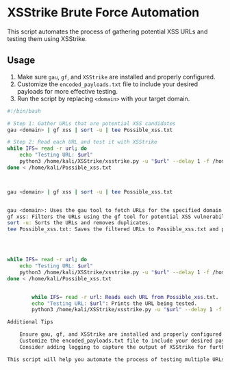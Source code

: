 # XSStrike Brute Force Automation

This script automates the process of gathering potential XSS URLs and testing them using XSStrike.

## Usage

1. Make sure `gau`, `gf`, and `XSStrike` are installed and properly configured.
2. Customize the `encoded_payloads.txt` file to include your desired payloads for more effective testing.
3. Run the script by replacing `<domain>` with your target domain.

```bash
#!/bin/bash

# Step 1: Gather URLs that are potential XSS candidates
gau <domain> | gf xss | sort -u | tee Possible_xss.txt

# Step 2: Read each URL and test it with XSStrike
while IFS= read -r url; do
    echo "Testing URL: $url"
    python3 /home/kali/XSStrike/xsstrike.py -u "$url" --delay 1 -f /home/kali/encoded_payloads.txt
done < /home/kali/Possible_xss.txt



gau <domain> | gf xss | sort -u | tee Possible_xss.txt


gau <domain>: Uses the gau tool to fetch URLs for the specified domain.
gf xss: Filters the URLs using the gf tool for potential XSS vulnerabilities.
sort -u: Sorts the URLs and removes duplicates.
tee Possible_xss.txt: Saves the filtered URLs to Possible_xss.txt and prints them to the terminal.




while IFS= read -r url; do
    echo "Testing URL: $url"
    python3 /home/kali/XSStrike/xsstrike.py -u "$url" --delay 1 -f /home/kali/encoded_payloads.txt
done < /home/kali/Possible_xss.txt


        while IFS= read -r url: Reads each URL from Possible_xss.txt.
        echo "Testing URL: $url": Prints the URL being tested.
        python3 /home/kali/XSStrike/xsstrike.py -u "$url" --delay 1 -f /home/kali/encoded_payloads.txt: Runs XSStrike on the URL with a delay of 1 second between requests, using payloads from encoded_payloads.txt.

Additional Tips

    Ensure gau, gf, and XSStrike are installed and properly configured on your system.
    Customize the encoded_payloads.txt file to include your desired payloads for more effective testing.
    Consider adding logging to capture the output of XSStrike for further analysis.

This script will help you automate the process of testing multiple URLs for XSS vulnerabilities using XSStrike.

